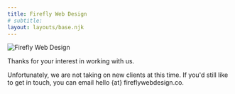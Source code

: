 ```yaml
---
title: Firefly Web Design
# subtitle:
layout: layouts/base.njk
---
```


  <!-- <h1>{{ title }}</h1> -->
  <!-- {%- if subtitle %}<p class="subtitle">{{ subtitle | safe }}</p>{% endif %} -->

<img src="/images/Firefly-White.svg" alt="Firefly Web Design">

<p class="subtitle">Thanks for your interest in working with us.</p>

Unfortunately, we are not taking on new clients at this time. If you'd still like to get in touch, you can email hello {at} fireflywebdesign.co.
